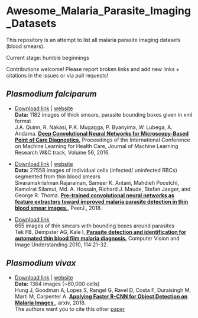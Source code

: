 # Awesome_Malaria_Parasite_Imaging_Datasets
This repository is an attempt to list all malaria parasite imaging datasets (blood smears).

Current stage: humble beginnings

Contributions welcome! Please report broken links and add new links + citations in the issues or via pull requests!

## *Plasmodium falciparum*
 
- [Download link](http://air.ug/downloads/plasmodium-phonecamera.zip) | [website](http://air.ug/microscopy/)<br>**Data:** 1182 images of thick smears, parasite bounding boxes given in xml format <br>J.A. Quinn, R. Nakasi, P.K. Mugagga, P. Byanyima, W. Lubega, A. Andama. [**Deep Convolutional Neural Networks for Microscopy-Based Point of Care Diagnostics.**](http://proceedings.mlr.press/v56/Quinn16.pdf) Proceedings of the International Conference on Machine Learning for Health Care, Journal of Machine Learning Research W&C track, Volume 56, 2016.

- [Download link](https://ceb.nlm.nih.gov/proj/malaria/cell_images.zip) | [website](https://ceb.nlm.nih.gov/repositories/malaria-datasets/)<br>**Data:** 27558 images of individual cells (infected/ uninfected RBCs) segmented from thin blood smears<br>Sivaramakrishnan Rajaraman, Sameer K. Antani, Mahdieh Poostchi, Kamolrat Silamut, Md. A. Hossain, Richard J. Maude, Stefan Jaeger, and George R. Thoma. [**Pre-trained convolutional neural networks as feature extractors toward improved malaria parasite detection in thin blood smear images.**](https://www.ncbi.nlm.nih.gov/pubmed/29682411), PeerJ., 2018.

- [Download link](https://drive.google.com/open?id=1EMJ7dg0TBs34sDWcj7Tj1wozXJC0wtbc)<br>655 images of thin smears with bounding boxes around parasites<br>Tek FB, Dempster AG, Kale I, [**Parasite detection and identification for automated thin blood film malaria diagnosis.**](https://www.ncbi.nlm.nih.gov/pmc/articles/PMC2719653/) Computer Vision and Image Understanding 2010, 114:21-32.


## *Plasmodium vivax*

- [Download link](https://data.broadinstitute.org/bbbc/BBBC041/malaria.zip) | [website](https://data.broadinstitute.org/bbbc/BBBC041/)<br>**Data:** 1364 images (~80,000 cells)<br>Hung J, Goodman A, Lopes S, Rangel G, Ravel D, Costa F, Duraisingh M, Marti M, Carpenter A. [**Applying Faster R-CNN for Object Detection on Malaria Images.**](https://arxiv.org/abs/1804.09548), arxiv, 2018.<br> The authors want you to cite this other [paper](https://www.nature.com/articles/nmeth.2083)
